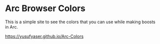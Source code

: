 # Arc Browser Colors

This is a simple site to see the colors that you can use while making boosts in Arc.

https://yusufyaser.github.io/Arc-Colors
